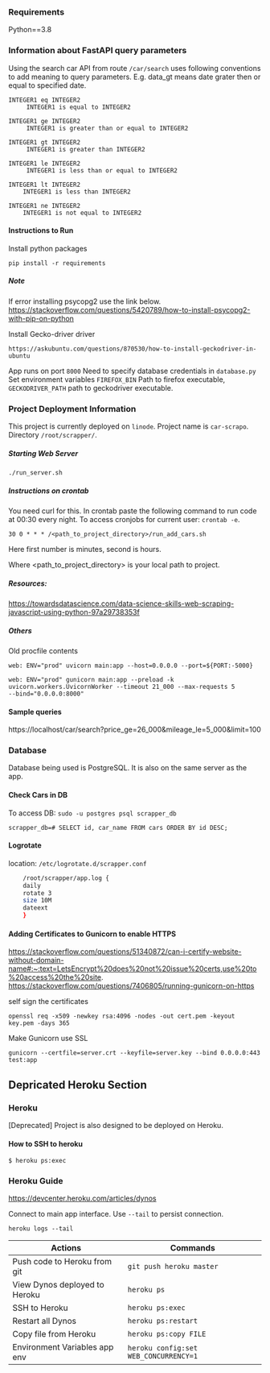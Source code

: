 
### Requirements 
Python==3.8

### Information about FastAPI query parameters

Using the search car API from route `/car/search` uses 
following conventions to add meaning to query parameters.
E.g. data_gt means date grater then or equal to specified date.

    INTEGER1 eq INTEGER2
         INTEGER1 is equal to INTEGER2

    INTEGER1 ge INTEGER2
         INTEGER1 is greater than or equal to INTEGER2

    INTEGER1 gt INTEGER2
         INTEGER1 is greater than INTEGER2

    INTEGER1 le INTEGER2
         INTEGER1 is less than or equal to INTEGER2

    INTEGER1 lt INTEGER2
        INTEGER1 is less than INTEGER2

    INTEGER1 ne INTEGER2
        INTEGER1 is not equal to INTEGER2

#### Instructions to Run

Install python packages

    pip install -r requirements

##### Note

If error installing psycopg2 use the link below.
https://stackoverflow.com/questions/5420789/how-to-install-psycopg2-with-pip-on-python

Install Gecko-driver driver

    https://askubuntu.com/questions/870530/how-to-install-geckodriver-in-ubuntu

App runs on port `8000`
Need to specify database credentials in `database.py`
Set environment variables `FIREFOX_BIN` Path to firefox executable,
`GECKODRIVER_PATH` path to geckodriver executable.

### Project Deployment Information
This project is currently deployed on `linode`. Project name is `car-scrapo`.
Directory `/root/scrapper/`.

##### Starting Web Server
    
    ./run_server.sh

##### Instructions on crontab
You need curl for this.
In crontab paste the following command to run code at 00:30 every
night. To access cronjobs for current user: `crontab -e`.

    30 0 * * * /<path_to_project_directory>/run_add_cars.sh

Here first number is minutes, second is hours.

Where <path_to_project_directory> is your local path to project.

##### Resources:
https://towardsdatascience.com/data-science-skills-web-scraping-javascript-using-python-97a29738353f

##### Others

Old procfile contents

    web: ENV="prod" uvicorn main:app --host=0.0.0.0 --port=${PORT:-5000}

    web: ENV="prod" gunicorn main:app --preload -k uvicorn.workers.UvicornWorker --timeout 21_000 --max-requests 5
    --bind="0.0.0.0:8000"

#### Sample queries
https://localhost/car/search?price_ge=26_000&mileage_le=5_000&limit=100

### Database
Database being used is PostgreSQL. It is also on the same server as the app.

#### Check Cars in DB
To access DB: `sudo -u postgres psql scrapper_db`

    scrapper_db=# SELECT id, car_name FROM cars ORDER BY id DESC;

#### Logrotate 
location: `/etc/logrotate.d/scrapper.conf`
```bash
    /root/scrapper/app.log {
    daily
    rotate 3
    size 10M
    dateext
    }
```

#### Adding Certificates to Gunicorn to enable HTTPS
https://stackoverflow.com/questions/51340872/can-i-certify-website-without-domain-name#:~:text=LetsEncrypt%20does%20not%20issue%20certs,use%20to%20access%20the%20site.
https://stackoverflow.com/questions/7406805/running-gunicorn-on-https

self sign the certificates

    openssl req -x509 -newkey rsa:4096 -nodes -out cert.pem -keyout key.pem -days 365

Make Gunicorn use SSL

    gunicorn --certfile=server.crt --keyfile=server.key --bind 0.0.0.0:443 test:app


## Depricated Heroku Section

### Heroku 
[Deprecated] Project is also designed to be deployed on Heroku.

#### How to SSH to heroku

    $ heroku ps:exec
### Heroku Guide
https://devcenter.heroku.com/articles/dynos

Connect to main app interface. Use `--tail` to persist connection.

    heroku logs --tail

| Actions                         |        Commands           |
|---------------------------------|---------------------------|
| Push code to Heroku from git    |  `git push heroku master` | 
| View Dynos deployed to Heroku   |  `heroku ps`              |
| SSH to Heroku                   |  `heroku ps:exec`         |
| Restart all Dynos	              |  `heroku ps:restart`      |
| Copy file from Heroku           |  `heroku ps:copy FILE`    |
| Environment Variables app env   | `heroku config:set WEB_CONCURRENCY=1` |


